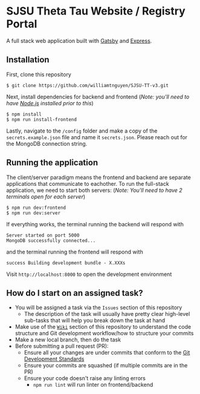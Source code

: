 # SJSU Theta Tau Website / Registry Portal

A full stack web application built with [Gatsby](https://github.com/gatsbyjs/gatsby) and [Express](https://github.com/expressjs/express).

## Installation

First, clone this repository

```
$ git clone https://github.com/williamtnguyen/SJSU-TT-v3.git
```

Next, install dependencies for backend and frontend (_Note: you'll need to have [Node.js](https://nodejs.org/en/) installed prior to this_)

```
$ npm install
$ npm run install-frontend
```

Lastly, navigate to the `/config` folder and make a copy of the `secrets.example.json` file and name it `secrets.json`. Please reach out for the MongoDB connection string.

## Running the application

The client/server paradigm means the frontend and backend are separate applications that communicate to eachother. To run the full-stack application, we need to start both servers:
(_Note: You'll need to have 2 terminals open for each server_)

```
$ npm run dev:frontend
$ npm run dev:server
```

If everything works, the terminal running the backend will respond with

```
Server started on port 5000
MongoDB successfully connected...
```

and the terminal running the frontend will respond with

```
success Building development bundle - X.XXXs
```

Visit `http://localhost:8000` to open the development environment

## How do I start on an assigned task?

- You will be assigned a task via the `Issues` section of this repository
  - The description of the task will usually have pretty clear high-level sub-tasks that will help you break down the task at hand
- Make use of the [`Wiki`](https://github.com/williamtnguyen/SJSU-TT-v3/wiki) section of this repository to understand the code structure and Git development workflow/how to structure your commits
- Make a new local branch, then do the task
- Before submitting a pull request (PR):
  - Ensure all your changes are under commits that conform to the [Git Development Standards](https://github.com/williamtnguyen/SJSU-TT-v3/wiki/Git-Development-Standards)
  - Ensure your commits are squashed (if multiple commits are in the PR)
  - Ensure your code doesn't raise any linting errors
    - `npm run lint` will run linter on frontend/backend
